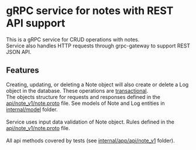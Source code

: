 <h1>gRPC service for notes with REST API support</h1>
This is a gRPC service for CRUD operations with notes.<br>
Service also handles HTTP requests through grpc-gateway to support REST JSON API.

<h2>Features</h2>
Creating, updating, or deleting a Note object will also create or delete a Log object in the database. These operations are <u>transactional</u>.
<br>
The objects structure for requests and responses defined in the <a href=https://github.com/Journeyman150/note-service-api/blob/task6/api/note_v1/note.proto>api/note_v1/note.proto</a> file.
See models of Note and Log entities in <a href=https://github.com/Journeyman150/note-service-api/tree/task6/internal/model>internal/model</a> folder.
<br><br>
Service uses input data validation of Note object. Rules defined in the <a href=https://github.com/Journeyman150/note-service-api/blob/task6/api/note_v1/note.proto>api/note_v1/note.proto</a> file.
<br><br>
All api methods covered by tests (see <a href=https://github.com/Journeyman150/note-service-api/tree/task6/internal/app/api/note_v1>internal/app/api/note_v1</a> folder).